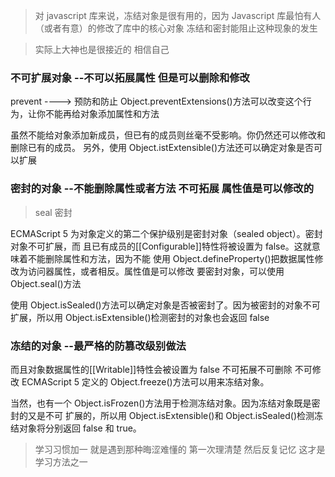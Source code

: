 > 对 javascript 库来说，冻结对象是很有用的，因为 Javascript 库最怕有人（或者有意）的修改了库中的核心对象
> 冻结和密封能阻止这种现象的发生

> 实际上大神也是很接近的 相信自己

### 不可扩展对象 --不可以拓展属性 但是可以删除和修改

prevent ----> 预防和防止
Object.preventExtensions()方法可以改变这个行为，让你不能再给对象添加属性和方法

虽然不能给对象添加新成员，但已有的成员则丝毫不受影响。你仍然还可以修改和删除已有的成员。
另外，使用 Object.istExtensible()方法还可以确定对象是否可以扩展

### 密封的对象 --不能删除属性或者方法 不可拓展 属性值是可以修改的

> seal 密封

ECMAScript 5 为对象定义的第二个保护级别是密封对象（sealed object）。密封对象不可扩展，而
且已有成员的[[Configurable]]特性将被设置为 false。这就意味着不能删除属性和方法，因为不能
使用 Object.defineProperty()把数据属性修改为访问器属性，或者相反。属性值是可以修改
要密封对象，可以使用 Object.seal()方法

使用 Object.isSealed()方法可以确定对象是否被密封了。因为被密封的对象不可扩展，所以用
Object.isExtensible()检测密封的对象也会返回 false

### 冻结的对象 --最严格的防篡改级别做法

而且对象数据属性的[[Writable]]特性会被设置为 false
不可拓展不可删除 不可修改
ECMAScript 5 定义的 Object.freeze()方法可以用来冻结对象。

当然，也有一个 Object.isFrozen()方法用于检测冻结对象。因为冻结对象既是密封的又是不可
扩展的，所以用 Object.isExtensible()和 Object.isSealed()检测冻结对象将分别返回 false
和 true。

> 学习习惯加一 就是遇到那种晦涩难懂的 第一次理清楚 然后反复记忆 这才是学习方法之一
